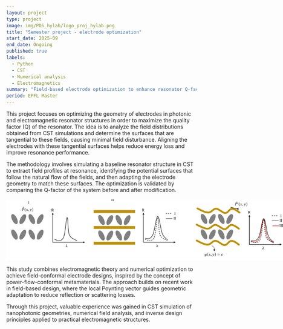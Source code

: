 ```yaml
---
layout: project
type: project
image: img/PDS_hylab/logo_proj_hylab.png
title: "Semester project - electrode optimization"
start_date: 2025-09
end_date: Ongoing
published: true
labels:
  - Python
  - CST
  - Numerical analysis
  - Electromagnetics
summary: "Field-based electrode optimization to enhance resonator Q-factor."
period: EPFL Master
---
```



<div class="container py-3">
<p>
This project focuses on optimizing the geometry of electrodes in photonic and electromagnetic resonator structures in order to maximize the quality factor (Q) of the resonator. The idea is to analyze the field distributions obtained from CST simulations and determine the surfaces that are tangential to these fields, causing minimal field disturbance. Aligning the electrodes with these tangential surfaces helps reduce energy loss and improve resonance performance.
</p>

<p>
The methodology involves simulating a baseline resonator structure in CST to extract field profiles at resonance, identifying the potential surfaces that follow the natural flow of the fields, and then adapting the electrode geometry to match these surfaces. The optimization is validated by comparing the Q-factor of the system before and after modification.
</p>

<p align="center">
  <img src="../img/PDS_hylab/prez.png" alt="Illustration of the electrode optimization process showing successive alignment of field-based surfaces and improved resonance behavior." style="max-width: 750px; margin: 1rem auto; display:block;">
</p>

<p>
This study combines electromagnetic theory and numerical optimization to achieve field-conformal electrode designs, inspired by the concept of power-flow-conformal metamaterials. The approach builds on recent work in field-based design, where the local Poynting vector guides geometric adaptation to reduce reflection or scattering losses.
</p>

<p>
Through this project, valuable experience was gained in CST simulation of nanophotonic geometries, numerical field analysis, and inverse design principles applied to practical electromagnetic structures.
</p>
</div>